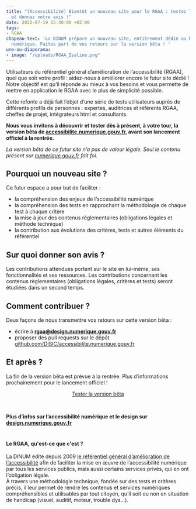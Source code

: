 ```yaml
---
title: "[Accessibilité] Bientôt un nouveau site pour le RGAA : testez la version bêta
  et donnez votre avis !"
date: 2022-07-19 15:40:00 +02:00
tags:
- RGAA
chapeau-text: 'La DINUM prépare un nouveau site, entièrement dédié au RGAA et à l’accessibilité
  numérique. Faites part de vos retours sur la version bêta ! '
une-ou-diaporama:
- image: "/uploads/RGAA_Isaline.png"
---
```


Utilisateurs du référentiel général d’amélioration de l’accessibilité (RGAA), quel que soit votre profil : aidez-nous à améliorer encore le futur site dédié !
Notre objectif est qu’il réponde au mieux à vos besoins et vous permette de mettre en application le RGAA avec le plus de simplicité possible.

Cette refonte a déjà fait l’objet d’une série de tests utilisateurs auprès de différents profils de personnes : expertes, auditrices et référents RGAA, cheffes de projet, intégrateurs html et consultants.
 
**Nous vous invitons à découvrir et tester dès à présent, à votre tour, la version bêta de [accessibilite.numerique.gouv.fr](https://accessibilite.numerique.gouv.fr/), avant son lancement officiel à la rentrée.**

*La version bêta de ce futur site n’a pas de valeur légale. Seul le contenu présent sur [numerique.gouv.fr](https://www.numerique.gouv.fr/publications/rgaa-accessibilite/) fait foi.* 


## Pourquoi un nouveau site ?

Ce futur espace a pour but de faciliter :
* la compréhension des enjeux de l’accessibilité numérique
* la compréhension des tests en rapprochant la méthodologie de chaque test à chaque critère
* la mise à jour des contenus règlementaires (obligations légales et méthode technique)
* la contribution aux évolutions des critères, tests et autres éléments du référentiel

## Sur quoi donner son avis ?

Les contributions attendues portent sur le site en lui-même, ses fonctionnalités et ses ressources. 
Les contributions concernant les contenus règlementaires (obligations légales, critères et tests) seront étudiées dans un second temps.

## Comment contribuer ?

Deux façons de nous transmettre vos retours sur cette version bêta :
* écrire à **rgaa@design.numerique.gouv.fr**
* proposer des pull requests sur le dépôt [github.com/DISIC/accessibilite.numerique.gouv.fr](https://github.com/DISIC/accessibilite.numerique.gouv.fr)

## Et après ?

La fin de la version bêta est prévue à la rentrée. Plus d’informations prochainement pour le lancement officiel ! 

<p align="center"><a href="https://accessibilite.numerique.gouv.fr/" class="button" title="Tester la version bêta - Lien externe">Tester la version bêta</a></p>
<br>

**Plus d’infos sur l’accessibilité numérique et le design sur [design.numerique.gouv.fr](https://design.numerique.gouv.fr/)**

<div class="encadre noir" style="margin-bottom:40px"><h4 style="margin-top: 40px;">Le RGAA, qu'est-ce que c'est ?</h4><p>La DINUM édite depuis 2009 <a href="www.numerique.gouv.fr/publications/rgaa-accessibilite/">le référentiel général d’amélioration de l’accessibilité</a> afin de faciliter la mise en œuvre de l’accessibilité numérique par tous les services publics, mais aussi certains services privés, qui en ont l’obligation légale.<br>À travers une méthodologie technique, fondée sur des tests et critères précis, il leur permet de rendre les contenus et services numériques compréhensibles et utilisables par tout citoyen, qu’il soit ou non en situation de handicap (visuel, auditif, moteur, trouble dys…).</p>
<p style="text-indent: 15px;"></p></div>
